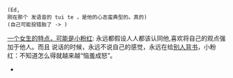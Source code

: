 
```
(Ed,
刚在那个 发语音的 tui te ，是他的心态蛮典型的。真的)
(自己可能投错胎了 -> )
```

[一个女生的特点，可能是小粉红](https://github.com/7900ms/000nottheater_deserted_systemlibrary/blob/master/supplementary/term-Finder.md): 永远都假设人人都该认同他,喜欢将自己的观点强加于他人。而且 说话的时候，永远不说自己的感觉，永远在给[别人背书](https://github.com/7900ms/000nottheater_deserted_systemsoftware/tree/master/local-lightshelf)，小粉红：不知道怎么得就越来越“恼羞成怒”。

-
